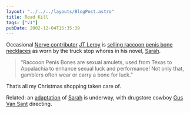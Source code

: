 ```yaml
---
layout: "../../../layouts/BlogPost.astro"
title: Road Kill
tags: ["v1"]
pubDate: 2002-12-04T15:35:39
---
```


Occasional [Nerve contributor][1] [JT Leroy][2] is [selling raccoon penis bone necklaces][3] as worn by the truck stop whores in his novel, [Sarah][4].

> &#8220;Raccoon Penis Bones are sexual amulets, used from Texas to Appalachia to enhance sexual luck and performance! Not only that, gamblers often wear or carry a bone for luck.&#8221;

That&#8217;s all my Christmas shopping taken care of.

Related: an [adaptation][5] of [Sarah][6] is underway, with drugstore cowboy [Gus Van Sant][7] directing.

[1]: http://www.jtleroy.com/OtherWritings/nerve.html "JT Leroy: Nerve articles"
[2]: http://www.jtleroy.com/
[3]: http://www.jtleroy.com/coolStuff/coonpenis.html "JT Leroy: Coon Penis Bone (Guaranteed, 100% from road kill Raccoon)"
[4]: http://www.amazon.co.uk/exec/obidos/ASIN/0747549281/ "Amazon.co.uk: JT Leroy's Sarah"
[5]: http://www.jtleroy.com/sarahthefilm/sarahthefilm.html "JT Leroy: Sarah the Film"
[6]: http://www.nypress.com/13/14/books/books.cfm "New York Press: Sarah - An excerpt from the novel"
[7]: http://uk.imdb.com/Name?Van+Sant,+Gus "IMDb: Gus Van Sant"
